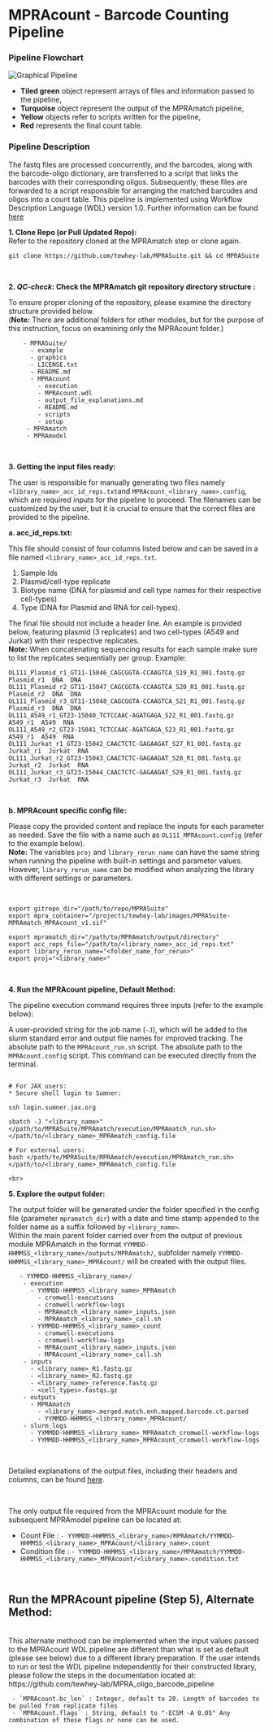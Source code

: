 # MPRAcount - Barcode Counting Pipeline

### Pipeline Flowchart

![Graphical Pipeline](../graphics/MPRAcount_pipeline.svg)

* **Tiled green** object represent arrays of files and information passed to the pipeline, 
* **Turquoise** object represent the output of the MPRAmatch pipeline, 
* **Yellow** objects refer to scripts written for the pipeline, 
* **Red** represents the final count table.


### Pipeline Description

The fastq files are processed concurrently, and the barcodes, along with the barcode-oligo dictionary, are transferred to a script that links the barcodes with their corresponding oligos. Subsequently, these files are forwarded to a script responsible for arranging the matched barcodes and oligos into a count table. This pipeline is implemented using Workflow Description Language (WDL) version 1.0. Further information can be found [here](https://github.com/openwdl/wdl)


**1. Clone Repo (or Pull Updated Repo):**
<br>
Refer to the repository cloned at the MPRAmatch step or clone again.

```
git clone https://github.com/tewhey-lab/MPRASuite.git && cd MPRASuite
```
<br>

**2. **_QC-check:_** Check the MPRAmatch git repository directory structure :**

To ensure proper cloning of the repository, please examine the directory structure provided below. <br>
(**Note:** There are additional folders for other modules, but for the purpose of this instruction, focus on examining only the MPRAcount folder.)
<br>

```
    - MPRASuite/  
      - example
      - graphics
      - LICENSE.txt
      - README.md
      - MPRAcount
        - execution
        - MPRAcount.wdl
        - output_file_explanations.md
        - README.md
        - scripts
        - setup
     - MPRAmatch
     - MPRAmodel

```
<br>

**3.  Getting the input files ready:**

The user is responsible for manually generating two files namely ```<library_name>_acc_id_reps.txt```and ```MPRAcount_<library_name>.config```, which are required inputs for the pipeline to proceed. The filenames can be customized by the user, but it is crucial to ensure that the correct files are provided to the pipeline.
<br>

**a. acc_id_reps.txt:**
<br>

This file should consist of four columns listed below and can be saved in a file named `<library_name>_acc_id_reps.txt`. 

1. Sample Ids
2. Plasmid/cell-type replicate
3. Biotype name (DNA for plasmid and cell type names for their respective cell-types)
4. Type (DNA for Plasmid and RNA for cell-types).

The final file should not include a header line. An example is provided below, featuring plasmid (3 replicates) and two cell-types (A549 and Jurkat) with their respective replicates.
<br>
**Note:** When concatenating sequencing results for each sample make sure to list the replicates sequentially per group. Example:
<br>

```
OL111_Plasmid_r1_GT11-15046_CAGCGGTA-CCAAGTCA_S19_R1_001.fastq.gz Plasmid_r1  DNA  DNA
OL111_Plasmid_r2_GT11-15047_CAGCGGTA-CCAAGTCA_S20_R1_001.fastq.gz Plasmid_r2  DNA  DNA
OL111_Plasmid_r3_GT11-15048_CAGCGGTA-CCAAGTCA_S21_R1_001.fastq.gz Plasmid_r3  DNA  DNA
OL111_A549_r1_GT23-15040_TCTCCAAC-AGATGAGA_S22_R1_001.fastq.gz  A549_r1  A549  RNA
OL111_A549_r2_GT23-15041_TCTCCAAC-AGATGAGA_S23_R1_001.fastq.gz  A549_r1  A549  RNA
OL111_Jurkat_r1_GT23-15042_CAACTCTC-GAGAAGAT_S27_R1_001.fastq.gz  Jurkat_r1  Jurkat  RNA
OL111_Jurkat_r2_GT23-15043_CAACTCTC-GAGAAGAT_S28_R1_001.fastq.gz  Jurkat_r2  Jurkat  RNA
OL111_Jurkat_r3_GT23-15044_CAACTCTC-GAGAAGAT_S29_R1_001.fastq.gz  Jurkat_r3  Jurkat  RNA

```

<br>

**b.  MPRAcount specific config file:**
<br>

Please copy the provided content and replace the inputs for each parameter as needed. Save the file with a name such as `OL111_MPRAcount.config` (refer to the example below).
<br>
**Note:** The variables `proj` and `library_rerun_name` can have the same string when running the pipeline with built-in settings and parameter values. However, `library_rerun_name` can be modified when analyzing the library with different settings or parameters. 

<br>

```
export gitrepo_dir="/path/to/repo/MPRASuite"
export mpra_container="/projects/tewhey-lab/images/MPRASuite-MPRAmatch_MPRAcount_v1.sif"

export mpramatch_dir="/path/to/MPRAmatch/output/directory"
export acc_reps_file="/path/to/<library_name>_acc_id_reps.txt"
export library_rerun_name="<folder_name_for_rerun>"
export proj="<library_name>"

```
<br>

**4. Run the MPRAcount pipeline, Default Method:**

The pipeline execution command requires three inputs (refer to the example below):

A user-provided string for the job name (```-J```), which will be added to the slurm standard error and output file names for improved tracking.
The absolute path to the ```MPRAcount_run.sh``` script. 
The absolute path to the ```MPRAcount.config``` script.
This command can be executed directly from the terminal.

```

# For JAX users:
* Secure shell login to Sumner:

ssh login.sumner.jax.org

sbatch -J "<library_name>" </path/to/MPRASuite/MPRAmatch/execution/MPRAmatch_run.sh> </path/to/<library_name>_MPRAmatch_config.file

# For external users:
bash </path/to/MPRASuite/MPRAmatch/execution/MPRAmatch_run.sh> </path/to/<library_name>_MPRAmatch_config.file

<br>

```

**5. Explore the output folder:**

The output folder will be generated under the folder specified in the config file (parameter ```mpramatch_dir```) with a date and time stamp appended to the folder name as a suffix followed by ```<library_name>```. <br>
Within the main parent folder carried over from the output of previous module MPRAmatch in the format `YYMMDD-HHMMSS_<library_name>/outputs/MPRAmatch/`, subfolder namely `YYMMDD-HHMMSS_<library_name>_MPRAcount/` will be created with the output files.
<br>

```
   - YYMMDD-HHMMSS_<library_name>/
    - execution
      - YYMMDD-HHMMSS_<library_name>_MPRAmatch
        - cromwell-executions
        - cromwell-workflow-logs
        - MPRAmatch_<library_name>_inputs.json
        - MPRAmatch_<library_name>_call.sh
      - YYMMDD-HHMMSS_<library_name>_count
        - cromwell-executions
        - cromwell-workflow-logs
        - MPRAcount_<library_name>_inputs.json
        - MPRAcount_<library_name>_call.sh
    - inputs
      - <library_name>_R1.fastq.gz
      - <library_name>_R2.fastq.gz
      - <library_name>_reference.fastq.gz
      - <cell_types>.fastqs.gz
    - outputs
      - MPRAmatch
        - <library_name>.merged.match.enh.mapped.barcode.ct.parsed
        - YYMMDD-HHMMSS_<library_name>_MPRAcount/
    - slurm_logs
      - YYMMDD-HHMMSS_<library_name>_MPRAmatch_cromwell-workflow-logs
      - YYMMDD-HHMMSS_<library_name>_MPRAcount_cromwell-workflow-logs

```
<br>

Detailed explanations of the output files, including their headers and columns, can be found [here](https://github.com/tewhey-lab/MPRASuite/blob/main/MPRAcount/output_file_explanations.md).

<br>

The only output file required from the MPRAcount module for the subsequent MPRAmodel pipeline can be located at:
<br>
* Count File       : `- YYMMDD-HHMMSS_<library_name>/MPRAmatch/YYMMDD-HHMMSS_<library_name>_MPRAcount/<library_name>.count`
* Condition file   : `- YYMMDD-HHMMSS_<library_name>/MPRAmatch/YYMMDD-HHMMSS_<library_name>_MPRAcount/<library_name>.condition.txt`
<br>

## Run the MPRAcount pipeline (Step 5), Alternate Method:
<br>
This alternate methood can be implemented when the input values passed to the MPRAcount WDL pipeline are different than what is set as default (please see below) due to a different library preparation. If the user intends to run or test the WDL pipeline independently for their constructed library, please follow the steps in the documentation located at: https://github.com/tewhey-lab/MPRA_oligo_barcode_pipeline

<br>

```
 - `MPRAcount.bc_len` : Integer, default to 20. Length of barcodes to be pulled from replicate files
 - `MPRAcount.flags` : String, default to "-ECSM -A 0.05" Any combination of these flags or none can be used.
```








